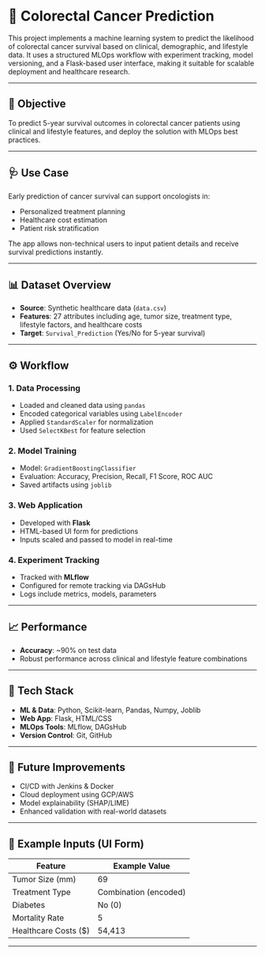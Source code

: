 # 🧬 Colorectal Cancer Prediction

This project implements a machine learning system to predict the likelihood of colorectal cancer survival based on clinical, demographic, and lifestyle data. It uses a structured MLOps workflow with experiment tracking, model versioning, and a Flask-based user interface, making it suitable for scalable deployment and healthcare research.

---

## 🎯 Objective

To predict 5-year survival outcomes in colorectal cancer patients using clinical and lifestyle features, and deploy the solution with MLOps best practices.

---

## 🩺 Use Case

Early prediction of cancer survival can support oncologists in:
- Personalized treatment planning  
- Healthcare cost estimation  
- Patient risk stratification  

The app allows non-technical users to input patient details and receive survival predictions instantly.

---

## 📊 Dataset Overview

- **Source**: Synthetic healthcare data (`data.csv`)  
- **Features**: 27 attributes including age, tumor size, treatment type, lifestyle factors, and healthcare costs  
- **Target**: `Survival_Prediction` (Yes/No for 5-year survival)

---

## ⚙️ Workflow

### 1. Data Processing
- Loaded and cleaned data using `pandas`
- Encoded categorical variables using `LabelEncoder`
- Applied `StandardScaler` for normalization
- Used `SelectKBest` for feature selection

### 2. Model Training
- Model: `GradientBoostingClassifier`  
- Evaluation: Accuracy, Precision, Recall, F1 Score, ROC AUC  
- Saved artifacts using `joblib`

### 3. Web Application
- Developed with **Flask**
- HTML-based UI form for predictions
- Inputs scaled and passed to model in real-time

### 4. Experiment Tracking
- Tracked with **MLflow**
- Configured for remote tracking via DAGsHub
- Logs include metrics, models, parameters

---

## 📈 Performance

- **Accuracy**: ~90% on test data  
- Robust performance across clinical and lifestyle feature combinations  

---

## 🧰 Tech Stack

- **ML & Data**: Python, Scikit-learn, Pandas, Numpy, Joblib  
- **Web App**: Flask, HTML/CSS  
- **MLOps Tools**: MLflow, DAGsHub  
- **Version Control**: Git, GitHub  

---

## 🔮 Future Improvements

- CI/CD with Jenkins & Docker  
- Cloud deployment using GCP/AWS  
- Model explainability (SHAP/LIME)  
- Enhanced validation with real-world datasets  

---

## 🧪 Example Inputs (UI Form)

| Feature             | Example Value |
|---------------------|----------------|
| Tumor Size (mm)     | 69             |
| Treatment Type       | Combination (encoded) |
| Diabetes             | No (0)         |
| Mortality Rate       | 5              |
| Healthcare Costs ($) | 54,413         |

---

